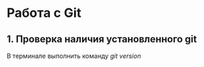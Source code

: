# Работа с Git
## 1. Проверка наличия установленного git
В терминале выполнить команду *git version*
